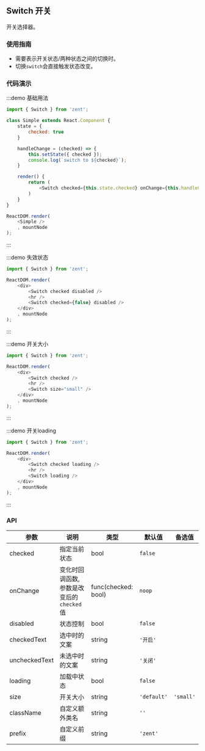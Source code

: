 ## Switch 开关

开关选择器。

### 使用指南

-  需要表示开关状态/两种状态之间的切换时。
-  切换`switch`会直接触发状态改变。

### 代码演示

:::demo 基础用法
```js
import { Switch } from 'zent';

class Simple extends React.Component {
	state = {
		checked: true
	}

	handleChange = (checked) => {
		this.setState({ checked });
		console.log(`switch to ${checked}`);
	}

	render() {
		return (
			<Switch checked={this.state.checked} onChange={this.handleChange} />
		)
	}
}

ReactDOM.render(
	<Simple />
	, mountNode
);

```
:::

:::demo 失效状态
```js
import { Switch } from 'zent';

ReactDOM.render(
	<div>
		<Switch checked disabled />
		<hr />
		<Switch checked={false} disabled />
	</div>
	, mountNode
);

```
:::

:::demo 开关大小
```js
import { Switch } from 'zent';

ReactDOM.render(
	<div>
		<Switch checked />
		<hr />
		<Switch size="small" />
	</div>
	, mountNode
);

```
:::

:::demo 开关loading
```js
import { Switch } from 'zent';

ReactDOM.render(
	<div>
		<Switch checked loading />
		<hr />
		<Switch loading />
	</div>
	, mountNode
);

```
:::

### API

| 参数            | 说明                           | 类型                  | 默认值         | 备选值       |
| ------------- | ---------------------------- | ------------------- | ----------- | --------- |
| checked       | 指定当前状态                       | bool                | `false`     |           |
| onChange      | 变化时回调函数, 参数是改变后的 `checked` 值 | func(checked: bool) | `noop`      |           |
| disabled      | 状态控制                         | bool                | `false`     |           |
| checkedText   | 选中时的文案                       | string              | `'开启'`      |           |
| uncheckedText | 未选中时的文案                      | string              | `'关闭'`      |           |
| loading       | 加载中状态                        | bool                | `false`     |           |
| size          | 开关大小                         | string              | `'default'` | `'small'` |
| className     | 自定义额外类名                      | string              | `''`        |           |
| prefix        | 自定义前缀                        | string              | `'zent'`    |           |
